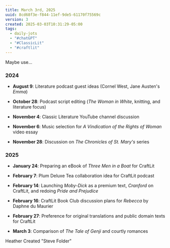 ```yaml
---
title: March 3rd, 2025
uuid: 8cd68f3e-f844-11ef-9de5-61170f75569c
version: 3
created: 2025-03-03T10:31:29-05:00
tags:
  - daily-jots
  - "#chatGPT"
  - "#ClassicLit"
  - "#craftlit"
---
```

Maybe use...

### 2024

- **August 9**: Literature podcast guest ideas (Cornel West, Jane Austen's *Emma*)

- **October 28**: Podcast script editing (*The Woman in White*, knitting, and literature focus)

- **November 4**: Classic Literature YouTube channel discussion

- **November 6**: Music selection for *A Vindication of the Rights of Woman* video essay

- **November 28**: Discussion on *The Chronicles of St. Mary's* series

### 2025

- **January 24**: Preparing an eBook of *Three Men in a Boat* for CraftLit

- **February 7**: Plum Deluxe Tea collaboration idea for CraftLit podcast

- **February 14**: Launching *Moby-Dick* as a premium text, *Cranford* on CraftLit, and redoing *Pride and Prejudice*

- **February 16**: CraftLit Book Club discussion plans for *Rebecca* by Daphne du Maurier

- **February 27**: Preference for original translations and public domain texts for CraftLit

- **March 3**: Comparison of *The Tale of Genji* and courtly romances

Heather Created "Steve Folder"

 